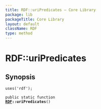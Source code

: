 ```yaml
---
title: RDF::uriPredicates — Core Library
package: lib
packageTitle: Core Library
layout: default
className: RDF
type: method
---
```


# RDF::uriPredicates

## Synopsis

<code>uses('rdf');</code>

<code>public static function <b><a href="RDF">RDF</a>::uriPredicates</b>()</code>

